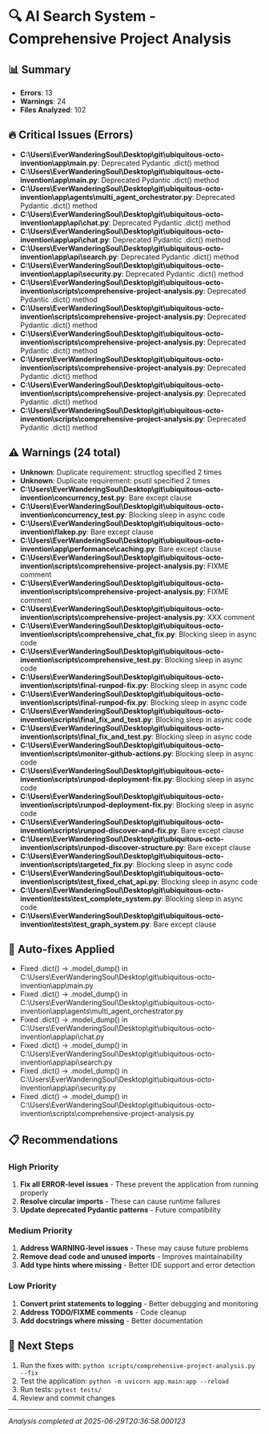 
# 🔍 AI Search System - Comprehensive Project Analysis

## 📊 Summary
- **Errors**: 13
- **Warnings**: 24
- **Files Analyzed**: 102

## 🔥 Critical Issues (Errors)
- **C:\Users\EverWanderingSoul\Desktop\git\ubiquitous-octo-invention\app\main.py**: Deprecated Pydantic .dict() method
- **C:\Users\EverWanderingSoul\Desktop\git\ubiquitous-octo-invention\app\main.py**: Deprecated Pydantic .dict() method
- **C:\Users\EverWanderingSoul\Desktop\git\ubiquitous-octo-invention\app\agents\multi_agent_orchestrator.py**: Deprecated Pydantic .dict() method
- **C:\Users\EverWanderingSoul\Desktop\git\ubiquitous-octo-invention\app\api\chat.py**: Deprecated Pydantic .dict() method
- **C:\Users\EverWanderingSoul\Desktop\git\ubiquitous-octo-invention\app\api\chat.py**: Deprecated Pydantic .dict() method
- **C:\Users\EverWanderingSoul\Desktop\git\ubiquitous-octo-invention\app\api\search.py**: Deprecated Pydantic .dict() method
- **C:\Users\EverWanderingSoul\Desktop\git\ubiquitous-octo-invention\app\api\security.py**: Deprecated Pydantic .dict() method
- **C:\Users\EverWanderingSoul\Desktop\git\ubiquitous-octo-invention\scripts\comprehensive-project-analysis.py**: Deprecated Pydantic .dict() method
- **C:\Users\EverWanderingSoul\Desktop\git\ubiquitous-octo-invention\scripts\comprehensive-project-analysis.py**: Deprecated Pydantic .dict() method
- **C:\Users\EverWanderingSoul\Desktop\git\ubiquitous-octo-invention\scripts\comprehensive-project-analysis.py**: Deprecated Pydantic .dict() method
- **C:\Users\EverWanderingSoul\Desktop\git\ubiquitous-octo-invention\scripts\comprehensive-project-analysis.py**: Deprecated Pydantic .dict() method
- **C:\Users\EverWanderingSoul\Desktop\git\ubiquitous-octo-invention\scripts\comprehensive-project-analysis.py**: Deprecated Pydantic .dict() method
- **C:\Users\EverWanderingSoul\Desktop\git\ubiquitous-octo-invention\scripts\comprehensive-project-analysis.py**: Deprecated Pydantic .dict() method

## ⚠️ Warnings (24 total)
- **Unknown**: Duplicate requirement: structlog specified 2 times
- **Unknown**: Duplicate requirement: psutil specified 2 times
- **C:\Users\EverWanderingSoul\Desktop\git\ubiquitous-octo-invention\concurrency_test.py**: Bare except clause
- **C:\Users\EverWanderingSoul\Desktop\git\ubiquitous-octo-invention\concurrency_test.py**: Blocking sleep in async code
- **C:\Users\EverWanderingSoul\Desktop\git\ubiquitous-octo-invention\flakep.py**: Bare except clause
- **C:\Users\EverWanderingSoul\Desktop\git\ubiquitous-octo-invention\app\performance\caching.py**: Bare except clause
- **C:\Users\EverWanderingSoul\Desktop\git\ubiquitous-octo-invention\scripts\comprehensive-project-analysis.py**: FIXME comment
- **C:\Users\EverWanderingSoul\Desktop\git\ubiquitous-octo-invention\scripts\comprehensive-project-analysis.py**: FIXME comment
- **C:\Users\EverWanderingSoul\Desktop\git\ubiquitous-octo-invention\scripts\comprehensive-project-analysis.py**: XXX comment
- **C:\Users\EverWanderingSoul\Desktop\git\ubiquitous-octo-invention\scripts\comprehensive_chat_fix.py**: Blocking sleep in async code
- **C:\Users\EverWanderingSoul\Desktop\git\ubiquitous-octo-invention\scripts\comprehensive_test.py**: Blocking sleep in async code
- **C:\Users\EverWanderingSoul\Desktop\git\ubiquitous-octo-invention\scripts\final-runpod-fix.py**: Blocking sleep in async code
- **C:\Users\EverWanderingSoul\Desktop\git\ubiquitous-octo-invention\scripts\final-runpod-fix.py**: Blocking sleep in async code
- **C:\Users\EverWanderingSoul\Desktop\git\ubiquitous-octo-invention\scripts\final_fix_and_test.py**: Blocking sleep in async code
- **C:\Users\EverWanderingSoul\Desktop\git\ubiquitous-octo-invention\scripts\final_fix_and_test.py**: Blocking sleep in async code
- **C:\Users\EverWanderingSoul\Desktop\git\ubiquitous-octo-invention\scripts\monitor-github-actions.py**: Blocking sleep in async code
- **C:\Users\EverWanderingSoul\Desktop\git\ubiquitous-octo-invention\scripts\runpod-deployment-fix.py**: Blocking sleep in async code
- **C:\Users\EverWanderingSoul\Desktop\git\ubiquitous-octo-invention\scripts\runpod-deployment-fix.py**: Blocking sleep in async code
- **C:\Users\EverWanderingSoul\Desktop\git\ubiquitous-octo-invention\scripts\runpod-discover-and-fix.py**: Bare except clause
- **C:\Users\EverWanderingSoul\Desktop\git\ubiquitous-octo-invention\scripts\runpod-discover-structure.py**: Bare except clause
- **C:\Users\EverWanderingSoul\Desktop\git\ubiquitous-octo-invention\scripts\targeted_fix.py**: Blocking sleep in async code
- **C:\Users\EverWanderingSoul\Desktop\git\ubiquitous-octo-invention\scripts\test_fixed_chat_api.py**: Blocking sleep in async code
- **C:\Users\EverWanderingSoul\Desktop\git\ubiquitous-octo-invention\tests\test_complete_system.py**: Blocking sleep in async code
- **C:\Users\EverWanderingSoul\Desktop\git\ubiquitous-octo-invention\tests\test_graph_system.py**: Bare except clause

## 🔧 Auto-fixes Applied
- Fixed .dict() -> .model_dump() in C:\Users\EverWanderingSoul\Desktop\git\ubiquitous-octo-invention\app\main.py
- Fixed .dict() -> .model_dump() in C:\Users\EverWanderingSoul\Desktop\git\ubiquitous-octo-invention\app\agents\multi_agent_orchestrator.py
- Fixed .dict() -> .model_dump() in C:\Users\EverWanderingSoul\Desktop\git\ubiquitous-octo-invention\app\api\chat.py
- Fixed .dict() -> .model_dump() in C:\Users\EverWanderingSoul\Desktop\git\ubiquitous-octo-invention\app\api\search.py
- Fixed .dict() -> .model_dump() in C:\Users\EverWanderingSoul\Desktop\git\ubiquitous-octo-invention\app\api\security.py
- Fixed .dict() -> .model_dump() in C:\Users\EverWanderingSoul\Desktop\git\ubiquitous-octo-invention\scripts\comprehensive-project-analysis.py

## 📋 Recommendations

### High Priority
1. **Fix all ERROR-level issues** - These prevent the application from running properly
2. **Resolve circular imports** - These can cause runtime failures
3. **Update deprecated Pydantic patterns** - Future compatibility

### Medium Priority  
1. **Address WARNING-level issues** - These may cause future problems
2. **Remove dead code and unused imports** - Improves maintainability
3. **Add type hints where missing** - Better IDE support and error detection

### Low Priority
1. **Convert print statements to logging** - Better debugging and monitoring
2. **Address TODO/FIXME comments** - Code cleanup
3. **Add docstrings where missing** - Better documentation

## 🚀 Next Steps
1. Run the fixes with: `python scripts/comprehensive-project-analysis.py --fix`
2. Test the application: `python -m uvicorn app.main:app --reload`
3. Run tests: `pytest tests/`
4. Review and commit changes

---
*Analysis completed at 2025-06-29T20:36:58.000123*
